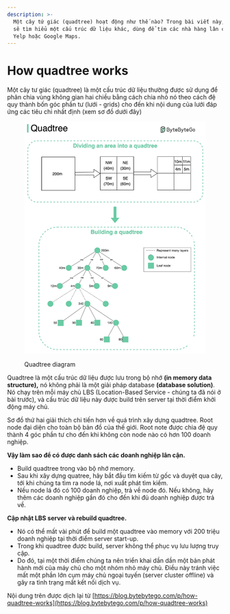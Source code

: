 ```yaml
---
description: >-
  Một cây tứ giác (quadtree) hoạt động như thế nào? Trong bài viết này, chúng ta
  sẽ tìm hiểu một cấu trúc dữ liệu khác, dùng để tim các nhà hàng lân cận trên
  Yelp hoặc Google Maps.
---
```


# How quadtree works

Một cây tư giác (quadtree) là một cấu trúc dữ liệu thường được sử dụng để phân chia vùng không gian hai chiều bằng cách chia nhỏ nó theo cách đệ quy thành bốn góc phần tư (lưới - grids) cho đến khi nội dung của lưới đáp ứng các tiêu chi nhất định (xem sơ đồ dưới đây)

<figure><img src="../.gitbook/assets/quadtree diagram.jpeg" alt=""><figcaption><p>Quadtree diagram</p></figcaption></figure>

Quadtree là một cấu trúc dữ liệu được lưu trong bộ nhớ **(in memory data structure),** nó không phải là một giải pháp database **(database solution)**. Nó chạy trên mỗi máy chủ LBS (Location-Based Service - chúng ta đã nói ở bài trước), và cấu trúc dữ liệu này được build trên server tại thời điểm khởi động máy chủ.

Sơ đồ thứ hai giải thích chi tiến hơn về quá trình xây dựng quadtree. Root node đại diện cho toàn bộ bản đồ của thế giới. Root note được chia đệ quy thành 4 góc phần tư cho đến khi không còn node nào có hơn 100 doanh nghiệp.

**Vậy làm sao để có được danh sách các doanh nghiệp lân cận.**

* Build quadtree trong vào bộ nhớ memory.
* Sau khi xây dựng quatree, hãy bắt đầu tìm kiếm từ gốc và duyệt qua cây, tới khi chúng ta tìm ra node lá, nơi xuất phát tìm kiếm.
* Nếu node lá đó có 100 doanh nghiệp, trả về node đó. Nếu không, hãy thêm các doanh nghiệp gần đó cho đến khi đủ doanh nghiệp được trả về.

**Cập nhật LBS server và rebuild quadtree.**

* Nó có thể mất vài phút để build một quadtree vào memory với 200 triệu doanh nghiệp tại thời điểm server start-up.
* Trong khi quadtree được build, server không thể phục vụ lưu lượng truy cập.
* Do đó, tại một thời điểm chúng ta nên triển khai dần dần một bản phát hành mới của máy chủ cho một nhóm nhỏ máy chủ. Điều này tránh việc mất một phần lớn cụm máy chủ ngoại tuyến (server cluster offline) và gây ra tình trạng mất kết nối dịch vụ.



Nội dung trên được dịch lại từ [https://blog.bytebytego.com/p/how-quadtree-works](https://blog.bytebytego.com/p/how-quadtree-works)
